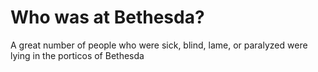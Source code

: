 # Who was at Bethesda?

A great number of people who were sick, blind, lame, or paralyzed were lying in the porticos of Bethesda
